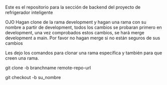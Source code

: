 Este es el repositorio para la sección de backend del proyecto de refrigerador inteligente

OJO
Hagan clone de la rama development y hagan una rama con su nombre a partir de development, todos los cambios se probaran primero en development, una vez comprobados estos cambios, se hará merge development a main.
Por favor no hagan merge si no están seguros de sus cambios 

Les dejo los comandos para clonar una rama específica y también para que creen una rama.

git clone -b branchname remote-repo-url

git checkout -b su_nombre